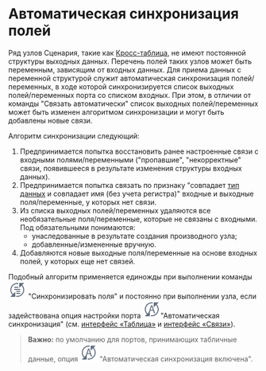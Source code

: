 # Автоматическая синхронизация полей

Ряд узлов Сценария, такие как [Кросс-таблица](../../processors/transformation/cross-table.md), не имеют постоянной структуры выходных данных. Перечень полей таких узлов может быть переменным, зависящим от входных данных. Для приема данных с переменной структурой служит автоматическая синхронизация полей/переменных, в ходе которой синхронизируется список выходных полей/переменных порта со списком входных. При этом, в отличии от команды "Связать автоматически" список выходных полей/переменных может быть изменен алгоритмом синхронизации и могут быть добавлены новые связи.

Алгоритм синхронизации следующий:

 1. Предпринимается попытка восстановить ранее настроенные связи с входными полями/переменными ("пропавшие", "некорректные" связи, появившееся в результате изменения структуры входных данных).
 2. Предпринимается попытка связать по признаку "совпадает [тип данных](../../data/datatype.md)
  и совпадает имя (без учета регистра)" входные и выходные поля/переменные, у которых нет связи.
 3. Из списка выходных полей/переменных удаляются все необязательные поля/переменные, которые не связаны с входными. Под обязательными понимаются:
    * унаследованные в результате создания производного узла;
    * добавленные/измененные вручную.
 4. Добавляются новые выходные поля/переменные на основе входных полей, у которых еще нет связей.

Подобный алгоритм применяется единожды при выполнении команды
![](../../images/icons/toolbar-controls/sync-columns_default.svg)
"Синхронизировать поля" и постоянно при выполнении узла, если задействована опция настройки порта
![](../../images/icons/toolbar-controls/auto-sync-columns_default.svg)"Автоматическая синхронизация"
(см. [интерфейс «Таблица»](./interface-table.md)
и [интерфейс «Связи»](./interface-relations.md)).

>**Важно:** по умолчанию для портов, принимающих табличные данные, опция ![](../../images/icons/toolbar-controls/auto-sync-columns_default.svg) "Автоматическая синхронизация включена".
